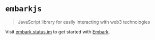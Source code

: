 # `embarkjs`

> JavaScript library for easily interacting with web3 technologies

Visit [embark.status.im](https://embark.status.im/) to get started with
[Embark](https://github.com/embark-framework/embark).
